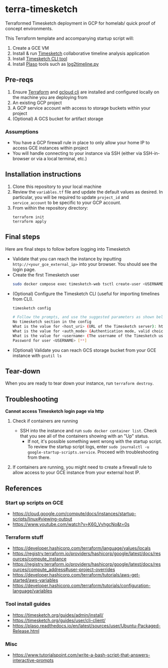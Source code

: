 # terra-timesketch
Terraformed Timesketch deployment in GCP for homelab/ quick proof of concept environments. 

This Terraform template and accompanying startup script will:
1. Create a GCE VM 
1. Install & run [Timesketch](https://timesketch.org/) collaborative timeline analysis application
1. Install [Timesketch CLI tool](https://timesketch.org/guides/user/cli-client/) 
1. Install [Plaso](https://plaso.readthedocs.io/en/latest/) tools such as [log2timeline.py](https://plaso.readthedocs.io/en/latest/sources/user/Using-log2timeline.html)

## Pre-reqs
1. Ensure [Terraform](https://developer.hashicorp.com/terraform/tutorials/gcp-get-started/install-cli) and [gcloud cli](https://cloud.google.com/sdk/docs/install) are installed and configured locally on the machine you are deploying from
1. An existing GCP project
1. A GCP service account with access to storage buckets within your project
1. (Optional) A GCS bucket for artifact storage

### Assumptions
- You have a GCP firewall rule in place to only allow your home IP to access GCE instances within project
- You will handle connecting to your instance via SSH (either via SSH-in-browser or via a local terminal, etc.)

## Installation instructions 
1. Clone this repository to your local machine 
1. Review the `variables.tf` file and update the default values as desired. In particular, you will be required to update `project_id` and `service_account` to be specific to your GCP account.
1. From within the repository directory:
    ```
    terraform init
    terraform apply
    ```

## Final steps 
Here are final steps to follow before logging into Timesketch
- Validate that you can reach the instance by inputting `http://<your_gce_external_ip>` into your browser. You should see the login page.
- Create the first Timesketch user
    ```bash
    sudo docker compose exec timesketch-web tsctl create-user <USERNAME>
    ```
- (Optional) Configure the Timesketch CLI (useful for importing timelines from CLI). 
    ```bash
    timesketch config
    ```
    ```bash
    # Follow the prompts, and use the suggested parameters as shown below
    No timesketch section in the config
    What is the value for <host_uri> (URL of the Timesketch server): http://localhost
    What is the value for <auth_mode> (Authentication mode, valid choices are: "userpass" (user/pass) or "oauth"): userpass
    What is the value for <username> (The username of the Timesketch user): <USERNAME defined with tsctl create-user>
    Password for user <USERNAME> [**] 
    ```
- (Optional) Validate you can reach GCS storage bucket from your GCE instance with `gsutil ls`

## Tear-down
When you are ready to tear down your instance, run `terraform destroy`.

## Troubleshooting 
**Cannot access Timesketch login page via http**

1. Check if containers are running
    - SSH into the instance and run `sudo docker container list`. Check that you see all of the containers showing with an "Up" status. 
        - If not, it's possible something went wrong with the startup script. To review the startup script logs, enter `sudo journalctl -u google-startup-scripts.service`. Proceed with troubleshooting from there. 

2. If containers are running, you might need to create a firewall rule to allow access to your GCE instance from your external host IP.

## References
### Start up scripts on GCE
* https://cloud.google.com/compute/docs/instances/startup-scripts/linux#viewing-output
* https://www.youtube.com/watch?v=K60_VvhgcNo&t=0s

### Terraform stuff
* https://developer.hashicorp.com/terraform/language/values/locals
* https://registry.terraform.io/providers/hashicorp/google/latest/docs/resources/compute_instance
* https://registry.terraform.io/providers/hashicorp/google/latest/docs/resources/compute_address#user-project-overrides
* https://developer.hashicorp.com/terraform/tutorials/aws-get-started/aws-variables
* https://developer.hashicorp.com/terraform/tutorials/configuration-language/variables

### Tool install guides
* https://timesketch.org/guides/admin/install/
* https://timesketch.org/guides/user/cli-client/
* https://plaso.readthedocs.io/en/latest/sources/user/Ubuntu-Packaged-Release.html


### Misc
* https://www.tutorialspoint.com/write-a-bash-script-that-answers-interactive-prompts